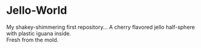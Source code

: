 # Jello-World
My shakey-shimmering first repository... 
A cherry flavored jello half-sphere with plastic iguana inside.  
Fresh from the mold.
